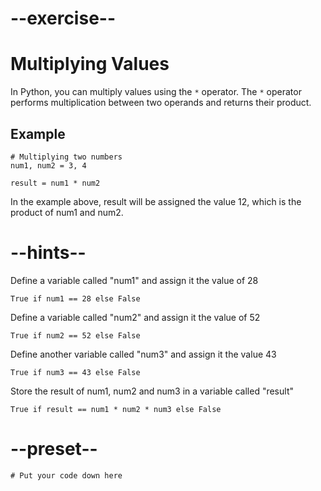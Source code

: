 # --exercise--

# Multiplying Values

In Python, you can multiply values using the `*` operator. The `*` operator performs multiplication between two operands and returns their product.

## Example

```
# Multiplying two numbers
num1, num2 = 3, 4

result = num1 * num2
```

In the example above, result will be assigned the value 12, which is the product of num1 and num2.

# --hints--

Define a variable called "num1" and assign it the value of 28

```
True if num1 == 28 else False
```

Define a variable called "num2" and assign it the value of 52

```
True if num2 == 52 else False
```

Define another variable called "num3" and assign it the value 43

```
True if num3 == 43 else False
```

Store the result of num1, num2 and num3 in a variable called "result"

```
True if result == num1 * num2 * num3 else False
```

# --preset--

```
# Put your code down here
```